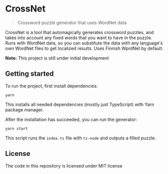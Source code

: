 # CrossNet

> Crossword puzzle generator that uses WordNet data

CrossNet is a tool that automagically generates crossword puzzles, and takes into account any fixed words that you want to have in the puzzle. Runs with WordNet data, so you can substitute the data with any language's own WordNet files to get localized results. Uses Finnish WprdNet by default.

**Note:** This project is still under initial development

## Getting started

To run the project, first install dependencies:

```
yarn
```

This installs all needed dependencies (mostly just TypeScript) with Yarn package manager.

After the installation has succeeded, you can run the generator:

```
yarn start
```

This script runs the `index.ts` file with `ts-node` and outputs a filled puzzle.

## License

The code in this repository is licensed under MIT license
